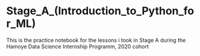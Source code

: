 # Stage_A_(Introduction_to_Python_for_ML)
 This is the practice notebook for the lessons i took in Stage A during the Hamoye Data Science Internship Programm, 2020 cohort 
